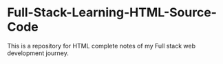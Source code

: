 # Full-Stack-Learning-HTML-Source-Code
This is a repository for HTML complete notes of my Full stack web development journey. 
